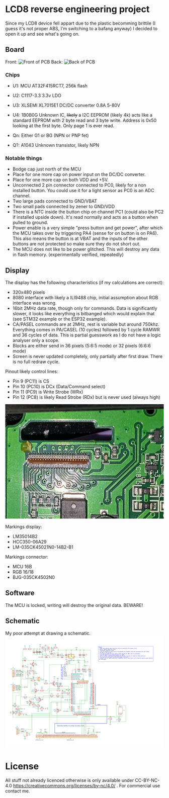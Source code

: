 # LCD8 reverse engineering project

Since my LCD8 device fell appart due to the plastic becomming brittile (I guess it's not proper ABS, I'm switching to a bafang anyway) I decided to open it up and see what's going on.

## Board
Front:
![Front of PCB](https://github.com/consp/lcd8-re/blob/master/img/Front.png)
Back:
![Back of PCB](https://github.com/consp/lcd8-re/blob/master/img/Back-mirror.png)

### Chips

- U1: MCU AT32F415RCT7, 256k flash
- U2: C1117-3.3 3.3v LDO
- U3: XLSEMI XL7015E1 DC/DC converter 0.8A 5-80V
- U4: 1B0B0G Unknown IC, ~~likely~~ a I2C EEPROM (likely 4k) acts like a standard EEPROM with 2 byte read and 3 byte write. Address is 0x50 looking at the first byte. Only page 1 is ever read.

- Qn: Either G1 or BG (NPN or PNP fet)
- Q?: A1043 Unknown transistor, likely NPN

### Notable things
- Bodge cap just north of the MCU
- Place for one more cap on power input on the DC/DC converter.
- Place for one more cap on both VDD and +5V.
- Unconnected 2 pin connector connected to PC0, likely for a non installed button. You could use it for a light sensor as PC0 is an ADC channel.
- Two large pads connected to GND/VBAT
- Two small pads connected by zener to GND/VDD
- There is a NTC inside the button chip on channel PC1 (could also be PC2 if installed upside down). It's read normally and acts as a button when pulled to ground.
- Power enable is a very simple "press button and get power", after which the MCU takes over by triggering PA4 (sense for on button is on PA6). This also means the button is at VBAT and the inputs of the other buttons are not protected so make sure they do not short out.
- The MCU does not like to be power glitched. This will destroy any data in flash memory. (experimentally verified, repeatedly)

## Display
The display has the following characteristics (if my calculations are correct):
- 320x480 pixels
- 8080 interface with likely a ILI9488 chip, initial assumption about RGB interface was wrong.
- 16bit 2MHz data rate, though only for commands. Data is significantly slower, it looks like everything is bitbanged which would explain that (see STM32 example or the ESP32 example).
- CA/PASEL commands are at 2MHz, rest is variable but around 750khz. Everything comes in PA/CASEL (10 cycles) followed by 1 cycle RAMWR and 36 cycles of data. This is partial guesswork as I do not have a logic analyser only a scope.
- Blocks are either send in 36 pixels (5:6:5 mode) or 32 pixels (6:6:6 mode)
- Screen is never updated completely, only partially after first draw. There is no full redraw cycle.

Pinout likely control lines:
- Pin 9 (PC11) is CS
- Pin 10 (PC10) is DCx (Data/Command select)
- Pin 11 (PC9) is Write Strobe (WRx)
- Pin 12 (PC8) is likely Read Strobe (RDx) but is never used (always high)

![LCD connector](https://github.com/consp/lcd8-re/blob/master/img/lcd_connector.jpg)

Markings display: 
- LM35014B2
- HCC350-06A29
- LM-035CK45021N0-14B2-B1

Markings connector:
- MCU 16B
- RGB 16/18
- BJG-035CK4502N0

## Software
The MCU is locked, writing will destroy the original data. BEWARE!

## Schematic
My poor attempt at drawing a schematic.
![Schematic](https://github.com/consp/lcd8-re/blob/master/img/schematic.svg?raw=true)

# License
All stuff not already licenced otherwise is only available under CC-BY-NC-4.0 https://creativecommons.org/licenses/by-nc/4.0/ . For commercial use contact me.
